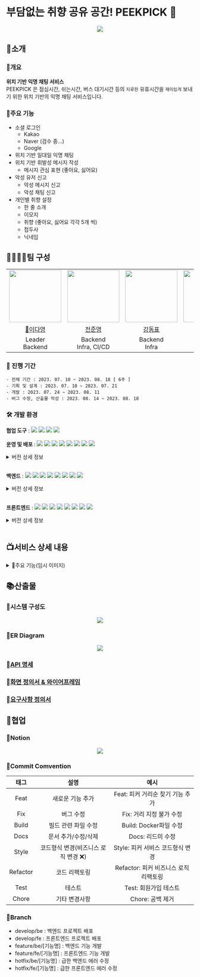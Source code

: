 # 부담없는 취향 공유 공간! PEEKPICK 👀
<p align="center">
<img src="https://github.com/PEEKPICK/PEEKPICK/assets/70866410/9024a597-ed3a-4e9a-a674-2b6247cef849"/>
</p>

## 📌소개
### 📃개요 
<b> 위치 기반 익명 채팅 서비스 </b></br>
PEEKPICK 은 점심시간, 쉬는시간, 버스 대기시간 등의 ```지루한``` 유휴시간을 ```재미있게``` 보내기 위한 위치 기반의 익명 채팅 서비스입니다. 

### 📑주요 기능
- 소셜 로그인
    - Kakao
    - Naver (검수 중...)
    - Google
- 위치 기반 일대일 익명 채팅
- 위치 기반 휘발성 메시지 작성
    - 메시지 관심 표현 (좋아요, 싫어요)
- 악성 유저 신고
    - 악성 메시지 신고
    - 악성 채팅 신고
- 개인별 취향 설정
    - 한 줄 소개 
    - 이모지 
    - 취향 (좋아요, 싫어요 각각 5개 씩)
    - 접두사
    - 닉네임

## 👨‍👨‍👧‍👧팀 구성

<table>
    <tr>
        <td height="140px" align="center"> <img src="https://github.com/SSAFY9-CLASS6-Team7/Enjoy_Trip_Team7/assets/70866410/39e7d97f-8f19-42de-843c-508263bd1c86" height="140px" width="140px" /> </td>
        <td height="140px" align="center">  <img src="https://github.com/SSAFY9-CLASS6-Team7/Enjoy_Trip_Team7/assets/70866410/62259cc2-9f7d-49e5-8e1e-bd0a1a26950b" height="140px" width="140px" /> </td>
        <td height="140px" align="center">  <img src="https://github.com/SSAFY9-CLASS6-Team7/Enjoy_Trip_Team7/assets/70866410/2022ff66-6a83-4928-8bd7-da13725ce3b9" height="140px" width="140px" /> </td>
        <td height="140px" align="center">  <img src="https://github.com/SSAFY9-CLASS6-Team7/Enjoy_Trip_Team7/assets/70866410/38d14030-c01e-4179-98ad-35830548ebb9" height="140px" width="140px" /> </td>
        <td height="140px" align="center"> <img src="https://github.com/SSAFY9-CLASS6-Team7/Enjoy_Trip_Team7/assets/70866410/8bae6f71-7f8d-4f09-8a85-ad53a9d9993a" height="140px" width="140px" /> </td>
        <td height="140px" align="center">  <img src="https://github.com/SSAFY9-CLASS6-Team7/Enjoy_Trip_Team7/assets/70866410/92c6827d-7803-4cd4-aab5-a251a8947573" height="140px" width="140px" /> </td>
    </tr>
    <tr>
        <td align="center"> <a href="https://github.com/Dayoung1014"> 👑이다영 </a></td>
        <td align="center"> <a href="https://github.com/meoldae"> 전준영 </a></td>
        <td align="center"> <a href="https://github.com/97Kzone">강동표 </a> </td>
        <td align="center"> <a href="https://github.com/Semibro">김준형 </a> </td>
        <td align="center"> <a href="https://github.com/KyongBeom"> 김용범 </a></td>
        <td align="center"> <a href="https://github.com/DongMinE">김동민 </a></td>
    </tr>
    <tr>
        <td align="center">Leader <br/>Backend </td>
        <td align="center">Backend <br/>Infra, CI/CD </td>
        <td align="center">Backend <br/>Infra </td>
        <td align="center">Frontend </td>
        <td align="center">Frontend </td>
        <td align="center">Frontend </td>
    </tr>
</table>

### 📅 진행 기간
```
- 전체 기간 : 2023. 07. 10 ~ 2023. 08. 18 [ 6주 ]
- 기획 및 설계 : 2023. 07. 10 ~ 2023. 07. 21
- 개발 : 2023. 07. 24 ~ 2023. 08. 11
- 버그 수정, 산출물 작성 : 2023. 08. 14 ~ 2023. 08. 18
```

### 🛠 개발 환경
<b>협업 도구</b> : <img src="https://img.shields.io/badge/Notion-000000?style=flat-square&logo=Notion&logoColor=white"/> <img src="https://img.shields.io/badge/Git-000000?style=flat-square&logo=git&logoColor=F05032"/> <img src="https://img.shields.io/badge/Jira-000000?style=flat-square&logo=jirasoftware&logoColor=0052CC"/> <img src="https://img.shields.io/badge/Gitlab-000000?style=flat-square&logo=gitlab&logoColor=FC6D26"/> <br/><br/>
<b>운영 및 배포 </b> : <img src="https://img.shields.io/badge/AWS EC2-000000?style=flat-square&logo=amazonec2&logoColor=FF9900"/> <img src="https://img.shields.io/badge/AWS RDS-000000?style=flat-square&logo=amazonrds&logoColor=527FFF"/> <img src="https://img.shields.io/badge/AWS S3-000000?style=flat-square&logo=amazons3&logoColor=569A31"/> <img src="https://img.shields.io/badge/Docker-000000?style=flat-square&logo=docker&logoColor=2496ED"/> <img src="https://img.shields.io/badge/Jenkins-000000?style=flat-square&logo=jenkins&logoColor=D24939"/> <img src="https://img.shields.io/badge/Nginx-000000?style=flat-square&logo=nginx&logoColor=009639"/> <img src="https://img.shields.io/badge/Prometheus-000000?style=flat-square&logo=prometheus&logoColor=E6522C"/> <img src="https://img.shields.io/badge/Grafana-000000?style=flat-square&logo=grafana&logoColor=F46800"/> 
<details>
<summary>버전 상세 정보</summary>

- ```Ubuntu``` : 20.04 LTS <br/>
- ```Jenkins``` : 2.417 <br/>
- ```Docker``` : 24.0.5 <br/>
- ```Nginx``` : 1.18.0 (Ubuntu) <br/>
- ```Prometheus``` : 1.9.13 <br/>
</details> <br/>

<b>백엔드</b> : <img src="https://img.shields.io/badge/Java-000000?style=flat-square&logo=java&logoColor=744e3b"/> <img src="https://img.shields.io/badge/Spring-000000?style=flat-square&logo=spring&logoColor=6DB33F"/> <img src="https://img.shields.io/badge/Springboot-000000?style=flat-square&logo=springboot&logoColor=6DB33F"/> <img src="https://img.shields.io/badge/Springsecurity-000000?style=flat-square&logo=springsecurity&logoColor=6DB33F"/> <img src="https://img.shields.io/badge/Redis-000000?style=flat-square&logo=redis&logoColor=DC382D"/> <img src="https://img.shields.io/badge/Gradle-000000?style=flat-square&logo=gradle&logoColor=02303A"/> <img src="https://img.shields.io/badge/MySQL-000000?style=flat-square&logo=mysql&logoColor=4479A1"/> <img src="https://img.shields.io/badge/JPA-000000?style=flat-square&logo=JPA&logoColor=DC382D"/>   

<details>
<summary>버전 상세 정보</summary>

- ```Java``` : OpenJDK 11.0.1 <br/>
- ```Spring``` : 5.3.29 <br/>
- ```Spring Boot``` : 2.7.14 <br/>
- ```Spring Security``` : 5.7.10 <br/>
- ```MySQL``` : 8.0.33 <br/>
- ```Gradle``` : 8.1.1 <br/>
- ```Redis``` : 3.2 <br/>
</details> <br/>

<b>프론트엔드</b> : <img src="https://img.shields.io/badge/HTML5-000000?style=flat-square&logo=html5&logoColor=E34F26"/> <img src="https://img.shields.io/badge/CSS-000000?style=flat-square&logo=css3&logoColor=1572B6"/> <img src="https://img.shields.io/badge/JavaScript-000000?style=flat-square&logo=javascript&logoColor=F7DF1E"/> <img src="https://img.shields.io/badge/React-000000?style=flat-square&logo=react&logoColor=61DAFB"/> <img src="https://img.shields.io/badge/Redux-000000?style=flat-square&logo=redux&logoColor=764ABC"/> <img src="https://img.shields.io/badge/PWA-000000?style=flat-square&logo=pwa&logoColor=5A0FC8"/> <img src="https://img.shields.io/badge/npm-000000?style=flat-square&logo=npm&logoColor=CB3837"/> <img src="https://img.shields.io/badge/Axios-000000?style=flat-square&logo=Axios&logoColor=5A29E4"/><br/>
<details>
<summary>버전 상세 정보</summary>

- ```Java Script``` : ES 6 <br/>
- ```React``` : 18.2.0 <br/>
- ```Redux``` : 8.1.1 <br/>
- ```npm``` : 9.6.7 <br/>
- ```Axios``` : 1.4.0 <br/>
</details> <br/>

## 📺서비스 상세 내용 
<details>
<summary> 📲주요 기능(임시 이미지)</summary>
<br/>
<p align="center"> <img src="https://github.com/PEEKPICK/PEEKPICK/assets/70866410/7910c4c8-7ef2-4f23-a044-add6efdae963"> </p>   

- <b> 익명 채팅 </b>   
    - 현재 위치를 기반으로 타인(이하 ```피커```)과 일대일 채팅을 할 수 있습니다. 이 때, 채팅방은 ```10분간``` 유지되는 휘발성 채팅방입니다.   <br/> <br/>

<p align="center"> <img src="https://github.com/PEEKPICK/PEEKPICK/assets/70866410/7910c4c8-7ef2-4f23-a044-add6efdae963"> </p>   

- <b> 익명 메시지 </b>
    - 현재 위치를 기반으로 메시지(이하 ```피크```)를 남길 수 있습니다
    - 기본적으로 1시간 후 사라지는 휘발성을 가지고 있으며, 다른 피커가 관심을 표현할 경우 (좋아요, 싫어요) 10분 씩 지속시간이 늘어납니다.
    - 지속시간은 최대 ```24시간``` 입니다.
    - 지속시간이 일정 시간 이상일 경우, 특수한 이모지로 표시됩니다.

</details>

## 📚산출물
### 📗시스템 구성도
<p align="center">
<img src="https://github.com/PEEKPICK/PEEKPICK/assets/70866410/076ecb66-a532-4523-aa3b-9924fadd1a77"> </p>

### 📘ER Diagram
<p align="center">
<img src="https://github.com/PEEKPICK/PEEKPICK/assets/70866410/25b8d308-1b0a-457e-939c-6f99ff4cd6c7"> </p>

### 📙[API 명세](https://warm-care-7c5.notion.site/PeekPick-API-42f409b269504938bc89b940f62580dd)

### 📒[화면 정의서 & 와이어프레임](https://www.figma.com/file/3u64uYwzIQviGqX6J5ZWiX/PeekPick?type=design&node-id=0-1&mode=design)

### 📕[요구사항 정의서](https://warm-care-7c5.notion.site/PeekPick-fd95c4cce9164def86c0aa69f43148af?pvs=4)

## 🤝협업
### 🔏Notion
<p align="center">
<img src="https://github.com/PEEKPICK/PEEKPICK/assets/70866410/b01ddfbd-460f-48dc-b29c-a960fe08be4c"> </p>

### 🔑Commit Comvention 
|태그|설명|예시|
|:--:|:--:|:--:|
|Feat|새로운 기능 추가|Feat: 피커 거리순 찾기 기능 추가|
|Fix|버그 수정|Fix: 거리 지정 불가 수정|
|Build|빌드 관련 파일 수정|Build: Docker파일 수정|
|Docs|문서 추가/수정/삭제|Docs: 리드미 수정|
|Style|코드형식 변경(비즈니스 로직 변경 ❌)|Style: 피커 서비스 코드형식 변경|
|Refactor|코드 리팩토링|Refactor: 피커 비즈니스 로직 리팩토링|
|Test|테스트|Test: 회원가입 테스트|
|Chore|기타 변경사항|Chore: 공백 제거|

### 🔑Branch
- develop/be : 백엔드 프로젝트 배포<br>
- develop/fe  : 프론트엔드 프로젝트 배포<br>
- feature/be/[기능명] : 백엔드 기능 개발
- feature/fe/[기능명] : 프론트엔드 기능 개발
- hotfix/be/[기능명] : 급한 백엔드 에러 수정<br>
- hotfix/fe/[기능명] : 급한 프론트엔드 에러 수정<br>
 